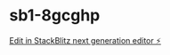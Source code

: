 # sb1-8gcghp

[Edit in StackBlitz next generation editor ⚡️](https://stackblitz.com/~/github.com/GLE-Coding/sb1-8gcghp)